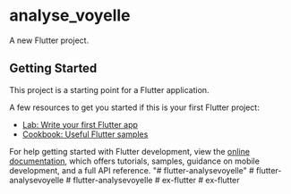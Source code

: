 # analyse_voyelle

A new Flutter project.

## Getting Started

This project is a starting point for a Flutter application.

A few resources to get you started if this is your first Flutter project:

- [Lab: Write your first Flutter app](https://docs.flutter.dev/get-started/codelab)
- [Cookbook: Useful Flutter samples](https://docs.flutter.dev/cookbook)

For help getting started with Flutter development, view the
[online documentation](https://docs.flutter.dev/), which offers tutorials,
samples, guidance on mobile development, and a full API reference.
"# flutter-analysevoyelle" 
#   f l u t t e r - a n a l y s e v o y e l l e  
 #   f l u t t e r - a n a l y s e v o y e l l e  
 #   e x - f l u t t e r  
 #   e x - f l u t t e r  
 